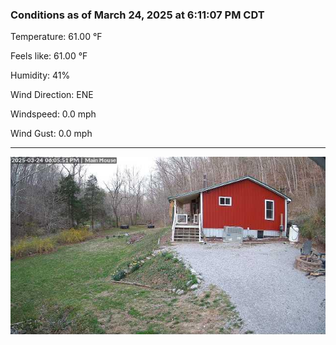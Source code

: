 ### Conditions as of March 24, 2025 at 6:11:07 PM CDT 

Temperature: 61.00 &deg;F

Feels like: 61.00 &deg;F

Humidity: 41%

Wind Direction: ENE

Windspeed: 0.0 mph

Wind Gust: 0.0 mph

---

<img src="./images/latest.jpeg"/>

